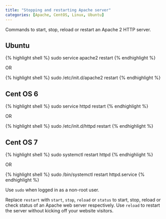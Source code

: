 ```yaml
---
title: "Stopping and restarting Apache server"
categories: [Apache, CentOS, Linux, Ubuntu]
---
```


Commands to start, stop, reload or restart an Apache 2 HTTP server.

## Ubuntu

{% highlight shell %}
sudo service apache2 restart
{% endhighlight %}

OR

{% highlight shell %}
sudo /etc/init.d/apache2 restart
{% endhighlight %}

## Cent OS 6

{% highlight shell %}
sudo service httpd restart
{% endhighlight %}

OR

{% highlight shell %}
sudo /etc/init.d/httpd restart
{% endhighlight %}

## Cent OS 7

{% highlight shell %}
sudo systemctl restart httpd
{% endhighlight %}

OR

{% highlight shell %}
sudo /bin/systemctl restart httpd.service
{% endhighlight %}

Use `sudo` when logged in as a non-root user.

Replace `restart` with `start`, `stop`, `reload` or `status` to start, stop, reload or check status of an Apache web server respectively. Use `reload` to restart the server without kicking off your website visitors.